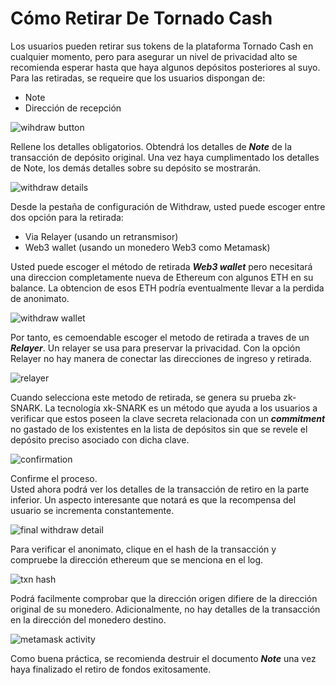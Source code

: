 # Cómo Retirar De Tornado Cash
Los usuarios pueden retirar sus tokens de la plataforma Tornado Cash en cualquier momento, pero para asegurar un nivel de privacidad alto se recomienda esperar hasta que haya algunos depósitos posteriores al suyo.
Para las retiradas, se requeire que los usuarios dispongan de:
- Note
- Dirección de recepción 
 
![wihdraw button](https://siasky.net/IAA0oMfBCz3vPgANvIUsGBS84y4eC0DFgrbuVWVDwX5i9Q)

Rellene los detalles obligatorios. Obtendrá los detalles de ***Note*** de la transacción de depósito original.
Una vez haya cumplimentado los detalles de Note, los demás detalles sobre su depósito se mostrarán.

 ![withdraw details](https://siasky.net/TAB6fl4n3yj1f_cd59CzRUEap6QvaPe3fslWThwC6KWBlQ)

Desde la pestaña de configuración de Withdraw, usted puede escoger entre dos opción para la retirada:
- Via Relayer (usando un retransmisor)
- Web3 wallet (usando un monedero Web3 como Metamask)

Usted puede escoger el método de retirada ***Web3 wallet*** pero necesitará una direccion completamente nueva de Ethereum con algunos ETH en su balance. La obtencion de esos ETH podría eventualmente llevar a la perdida de anonimato.

  ![withdraw wallet](https://siasky.net/MACMuLY11IK0h2b1MON8k0gUjZHLNVqwDYdX5tW9-npAhw)
  
Por tanto, es cemoendable escoger el metodo de retirada a traves de un ***Relayer***. Un relayer se usa para preservar la privacidad. Con la opción Relayer no hay manera de conectar las direcciones de ingreso y retirada.

  ![relayer](https://siasky.net/MAALGPo1Emw_K_-y6t6EaB6Ao--NPnSuIQfTfqI28qSUCw)
  
Cuando selecciona este metodo de retirada, se genera su prueba zk-SNARK.
La tecnología xk-SNARK es un método que ayuda a los usuarios a verificar que estos poseen la clave secreta relacionada con un ***commitment*** no gastado de los existentes en la lista de depósitos sin que se revele el depósito preciso asociado con dicha clave.

  ![confirmation](https://siasky.net/GADcmOqr30fMXl7neBtSR6knAzPg8x_4mxQtUt96dQSa1w)
  
Confirme el proceso.\
Usted ahora podrá ver los detalles de la transacción de retiro en la parte inferior.
Un aspecto interesante que notará es que la recompensa del usuario se incrementa constantemente.   

   ![final withdraw detail](https://siasky.net/KAAxcbm5QgjFr7mTKFqBU8uVKKNHKsaWz3-m85iQOP-6kg)
 
Para verificar el anonimato, clique en el hash de la transacción y compruebe la dirección ethereum que se menciona en el log.

 ![txn hash](https://siasky.net/DADzeQWIwr8CkZIRyLyUJTzs8kdve1kNlvOwwc6WBz8gqg)
 
Podrá facilmente comprobar que la dirección origen difiere de la dirección original de su monedero.
Adicionalmente, no hay detalles de la transacción en la dirección del monedero destino.

 ![metamask activity](https://siasky.net/VAAJZImmqf15RxJJp3nbgSrKUPaFpljsh6pQyvpxZavdIw)
 
Como buena práctica, se recomienda destruir el documento ***Note*** una vez haya finalizado el retiro de fondos exitosamente.
